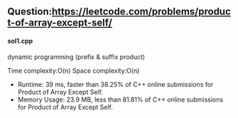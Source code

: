 ## Question:https://leetcode.com/problems/product-of-array-except-self/

#### sol1.cpp
dynamic programming (prefix & suffix product)

Time complexity:O(n)
Space complexity:O(n)

* Runtime: 39 ms, faster than 38.25% of C++ online submissions for Product of Array Except Self.
* Memory Usage: 23.9 MB, less than 81.81% of C++ online submissions for Product of Array Except Self.
